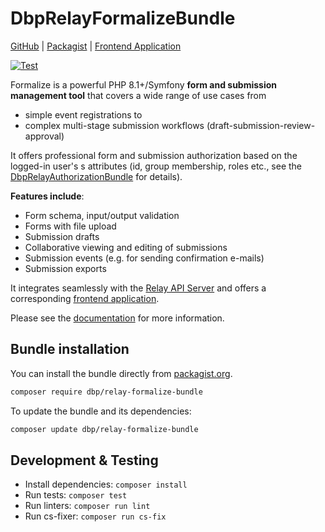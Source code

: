 # DbpRelayFormalizeBundle

[GitHub](https://github.com/digital-blueprint/relay-formalize-bundle) |
[Packagist](https://packagist.org/packages/dbp/relay-formalize-bundle) |
[Frontend Application](https://gitlab.tugraz.at/dbp/formalize/formalize)

[![Test](https://github.com/digital-blueprint/relay-formalize-bundle/actions/workflows/test.yml/badge.svg)](https://github.com/digital-blueprint/relay-formalize-bundle/actions/workflows/test.yml)

Formalize is a powerful PHP 8.1+/Symfony **form and submission management tool** that covers a wide range of use cases from 
- simple event registrations to
- complex multi-stage submission workflows (draft-submission-review-approval)

It offers professional form and submission authorization based on the logged-in user's s attributes
(id, group membership, roles etc., see the [DbpRelayAuthorizationBundle](https://github.com/digital-blueprint/relay-authorization-bundle) for details).

**Features include**:
- Form schema, input/output validation
- Forms with file upload
- Submission drafts
- Collaborative viewing and editing of submissions
- Submission events (e.g. for sending confirmation e-mails)
- Submission exports

It integrates seamlessly with the [Relay API Server](https://packagist.org/packages/dbp/relay-server-template) and offers a corresponding [frontend application](https://github.com/digital-blueprint/formalize-app).

Please see the [documentation](./docs/README.md) for more information.

## Bundle installation

You can install the bundle directly from [packagist.org](https://packagist.org/packages/dbp/relay-formalize-bundle).

```bash
composer require dbp/relay-formalize-bundle
```

To update the bundle and its dependencies:
```bash
composer update dbp/relay-formalize-bundle
```

## Development & Testing

* Install dependencies: `composer install`
* Run tests: `composer test`
* Run linters: `composer run lint`
* Run cs-fixer: `composer run cs-fix`
